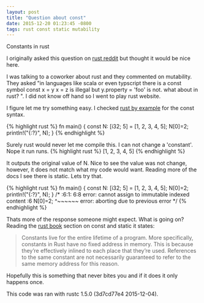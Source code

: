 ```yaml
---
layout: post
title: "Question about const"
date: 2015-12-20 01:23:45 -0800
tags: rust const static mutability
---
```

Constants in rust

I originally asked this question on [rust reddit] but thought it would
be nice here.

I was talking to a coworker about rust and they commented on mutability.
They asked "in languages like scala or even typscript there is a const
symbol const x = y x = z is illegal but y.property = 'foo' is not. what
about in rust? ". I did not know off hand so I went to play rust
website.

I figure let me try something easy. I checked [rust by example] for the
const syntax.

{% highlight rust %}
fn main() {
  const N: [i32; 5] = [1, 2, 3, 4, 5];
  N[0]=2;
  println!("{:?}", N);
}
{% endhighlight %}

Surely rust would never let me compile this. I can not change a
'constant'. Nope it run runs.
{% highlight rust %}
[1, 2, 3, 4, 5]
{% endhighlight %}

It outputs the original value of N. Nice to see the value was not
change, however, it does not match what my code would want. Reading more
of the docs I see there is static. Lets try that.

{% highlight rust %}
fn main() {
  const N: [i32; 5] = [1, 2, 3, 4, 5];
  N[0]=2;
  println!("{:?}", N);
}
/*
<anon>:6:1: 6:8 error: cannot assign to immutable indexed content
<anon>:6 N[0]=2;
         ^~~~~~~
error: aborting due to previous error
*/
{% endhighlight %}

Thats more of the response someone might expect. What is going on?
Reading the [rust book] section on const and static it states:

>Constants live for the entire lifetime of a program. More specifically,
>constants in Rust have no fixed address in memory. This is because
>they’re effectively inlined to each place that they’re used. References
>to the same constant are not necessarily guaranteed to refer to the
>same memory address for this reason.

Hopefully this is something that never bites you and if it does it only
happens once.

[rust reddit]: https://www.reddit.com/r/rust/comments/3xdi5t/mutability_question/
[rust by example]: http://rustbyexample.com/custom_types/constants.html
[rust book]: https://doc.rust-lang.org/book/const-and-static.html

This code was ran with rustc 1.5.0 (3d7cd77e4 2015-12-04).
